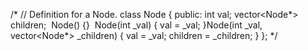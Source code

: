 /*
// Definition for a Node.
class Node {
public:
int val;
vector<Node*> children;
​
Node() {}
​
Node(int _val) {
val = _val;
}
​
Node(int _val, vector<Node*> _children) {
val = _val;
children = _children;
}
};
*/
​